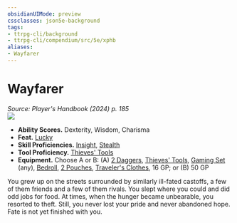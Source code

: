```yaml
---
obsidianUIMode: preview
cssclasses: json5e-background
tags:
- ttrpg-cli/background
- ttrpg-cli/compendium/src/5e/xphb
aliases:
- Wayfarer
---
```

# Wayfarer
*Source: Player's Handbook (2024) p. 185*  
![](backgrounds/XPHB/Wayfarer.webp#right)

- **Ability Scores.** Dexterity, Wisdom, Charisma  
- **Feat.** [Lucky](/3-Mechanics/CLI/feats/lucky-xphb.md)  
- **Skill Proficiencies.** [Insight](/3-Mechanics/CLI/skills.md#Insight), [Stealth](/3-Mechanics/CLI/skills.md#Stealth)  
- **Tool Proficiency.** [Thieves' Tools](/3-Mechanics/CLI/items/thieves-tools-xphb.md)  
- **Equipment.** Choose A or B: (A) [2 Daggers](/3-Mechanics/CLI/items/dagger-xphb.md), [Thieves' Tools](/3-Mechanics/CLI/items/thieves-tools-xphb.md), [Gaming Set](/3-Mechanics/CLI/items/gaming-set-xphb.md) (any), [Bedroll](/3-Mechanics/CLI/items/bedroll-xphb.md), [2 Pouches](/3-Mechanics/CLI/items/pouch-xphb.md), [Traveler's Clothes](/3-Mechanics/CLI/items/travelers-clothes-xphb.md), 16 GP; or (B) 50 GP  

You grew up on the streets surrounded by similarly ill-fated castoffs, a few of them friends and a few of them rivals. You slept where you could and did odd jobs for food. At times, when the hunger became unbearable, you resorted to theft. Still, you never lost your pride and never abandoned hope. Fate is not yet finished with you.